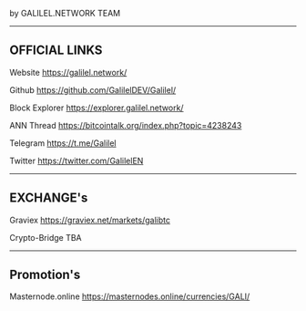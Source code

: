 by GALILEL.NETWORK TEAM

-----------------------------------------------------
 OFFICIAL LINKS
-----------------------------------------------------
Website
https://galilel.network/

Github
https://github.com/GalilelDEV/Galilel/

Block Explorer
https://explorer.galilel.network/

ANN Thread
https://bitcointalk.org/index.php?topic=4238243

Telegram
https://t.me/Galilel

Twitter
https://twitter.com/GalilelEN

-----------------------------------------------------
 EXCHANGE's
-----------------------------------------------------

Graviex
https://graviex.net/markets/galibtc

Crypto-Bridge
TBA

-----------------------------------------------------
Promotion's
-----------------------------------------------------

Masternode.online
https://masternodes.online/currencies/GALI/
